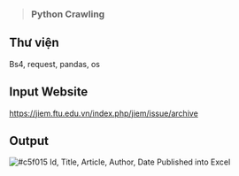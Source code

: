 >  ###   Python Crawling




## Thư viện
Bs4, request, pandas, os
## Input Website
https://jiem.ftu.edu.vn/index.php/jiem/issue/archive

## Output
![#c5f015](https://placehold.co/15x15/c5f015/c5f015.png) 
 Id, Title, Article, Author, Date Published into Excel







